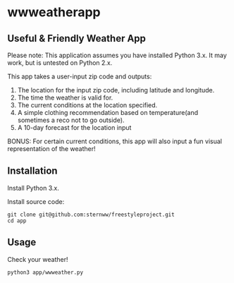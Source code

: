 # wwweatherapp

## Useful & Friendly Weather App
Please note:  This application assumes you have installed Python 3.x. It may work, but is untested on Python 2.x.

This app takes a user-input zip code and outputs:
1) The location for the input zip code, including latitude and longitude.
2) The time the weather is valid for.
3) The current conditions at the location specified.
4) A simple clothing recommendation based on temperature(and sometimes a reco not to go outside).
5) A 10-day forecast for the location input

BONUS: For certain current conditions, this app will also input a fun visual representation of the weather!

## Installation

Install Python 3.x.

Install source code:

```shell
git clone git@github.com:sternww/freestyleproject.git
cd app
```
## Usage
Check your weather!

```shell
python3 app/wwweather.py
```

